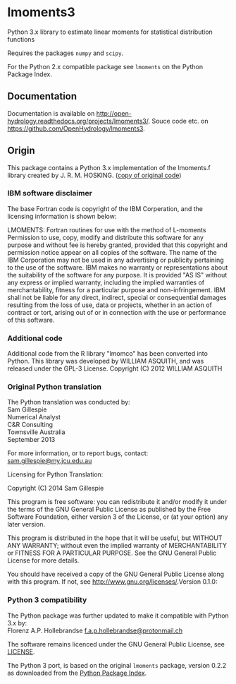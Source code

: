 # lmoments3

Python 3.x library to estimate linear moments for statistical distribution
functions

Requires the packages `numpy` and `scipy`.

For the Python 2.x compatible package see `lmoments` on the Python Package 
Index.

## Documentation

Documentation is available on http://open-hydrology.readthedocs.org/projects/lmoments3/.
Souce code etc. on https://github.com/OpenHydrology/lmoments3.

## Origin

This package contains a Python 3.x implementation of the lmoments.f library created by
J. R. M. HOSKING. ([copy of original code](https://github.com/pierregm/scikits.hydroclimpy/blob/master/scikits/hydroclimpy/stats/lmoments.f))

### IBM software disclaimer

The base Fortran code is copyright of the IBM Corperation, and the licensing
information is shown below:

LMOMENTS: Fortran routines for use with the method of L-moments
Permission to use, copy, modify and distribute this software for any purpose
and without fee is hereby granted, provided that this copyright and permission
notice appear on all copies of the software. The name of the IBM Corporation
may not be used in any advertising or publicity pertaining to the use of the
software. IBM makes no warranty or representations about the suitability of the
software for any purpose. It is provided "AS IS" without any express or implied
warranty, including the implied warranties of merchantability, fitness for a
particular purpose and non-infringement. IBM shall not be liable for any direct,
indirect, special or consequential damages resulting from the loss of use,
data or projects, whether in an action of contract or tort, arising out of or
in connection with the use or performance of this software.

### Additional code

Additional code from the R library "lmomco" has been converted into Python.
This library was developed by WILLIAM ASQUITH, and was released under the GPL-3
License. Copyright (C) 2012 WILLIAM ASQUITH


### Original Python translation

The Python translation was conducted by:  
Sam Gillespie  
Numerical Analyst  
C&R Consulting  
Townsville Australia  
September 2013

For more information, or to report bugs, contact: sam.gillespie@my.jcu.edu.au

Licensing for Python Translation:

Copyright (C) 2014 Sam Gillespie

This program is free software: you can redistribute it and/or modify
it under the terms of the GNU General Public License as published by
the Free Software Foundation, either version 3 of the License, or
(at your option) any later version.

This program is distributed in the hope that it will be useful,
but WITHOUT ANY WARRANTY; without even the implied warranty of
MERCHANTABILITY or FITNESS FOR A PARTICULAR PURPOSE.  See the
GNU General Public License for more details.

You should have received a copy of the GNU General Public License
along with this program.  If not, see <http://www.gnu.org/licenses/>.Version 0.1.0:

### Python 3 compatibility

The Python package was further updated to make it compatible with Python 3.x by:  
Florenz A.P. Hollebrandse <f.a.p.hollebrandse@protonmail.ch>

The software remains licenced under the GNU General Public License, see [LICENSE](LICENSE).

The Python 3 port, is based on the original `lmoments` package, version 0.2.2 as
downloaded from the [Python Package Index](https://pypi.python.org/pypi/lmoments/0.2.2).

